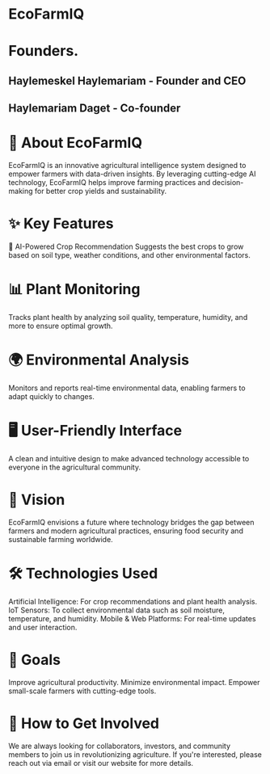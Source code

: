 # EcoFarmIQ

# Founders.

## Haylemeskel Haylemariam - Founder and CEO

## Haylemariam Daget - Co-founder

# 🌱 About EcoFarmIQ

EcoFarmIQ is an innovative agricultural intelligence system designed to empower farmers with data-driven insights. By leveraging cutting-edge AI technology, EcoFarmIQ helps improve farming practices and decision-making for better crop yields and sustainability.

# ✨ Key Features

🌾 AI-Powered Crop Recommendation
Suggests the best crops to grow based on soil type, weather conditions, and other environmental factors.

# 📊 Plant Monitoring

Tracks plant health by analyzing soil quality, temperature, humidity, and more to ensure optimal growth.

# 🌍 Environmental Analysis

Monitors and reports real-time environmental data, enabling farmers to adapt quickly to changes.

# 🖥️ User-Friendly Interface

A clean and intuitive design to make advanced technology accessible to everyone in the agricultural community.

# 🌟 Vision

EcoFarmIQ envisions a future where technology bridges the gap between farmers and modern agricultural practices, ensuring food security and sustainable farming worldwide.

# 🛠️ Technologies Used

Artificial Intelligence: For crop recommendations and plant health analysis.
IoT Sensors: To collect environmental data such as soil moisture, temperature, and humidity.
Mobile & Web Platforms: For real-time updates and user interaction.

# 🎯 Goals

Improve agricultural productivity.
Minimize environmental impact.
Empower small-scale farmers with cutting-edge tools.

# 🤝 How to Get Involved

We are always looking for collaborators, investors, and community members to join us in revolutionizing agriculture. If you're interested, please reach out via email or visit our website for more details.
